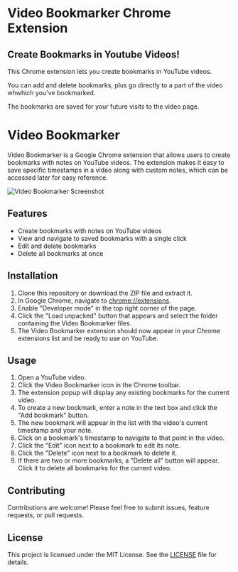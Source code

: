 # Video Bookmarker Chrome Extension

## Create Bookmarks in Youtube Videos!

This Chrome extension lets you create bookmarks in YouTube videos.

You can add and delete bookmarks, plus go directly to a part of the video whwhich you've bookmarked.

The bookmarks are saved for your future visits to the video page.

# Video Bookmarker

Video Bookmarker is a Google Chrome extension that allows users to create bookmarks with notes on YouTube videos. The extension makes it easy to save specific timestamps in a video along with custom notes, which can be accessed later for easy reference.

![Video Bookmarker Screenshot](screenshot.png)

## Features

- Create bookmarks with notes on YouTube videos
- View and navigate to saved bookmarks with a single click
- Edit and delete bookmarks
- Delete all bookmarks at once

## Installation

1. Clone this repository or download the ZIP file and extract it.
2. In Google Chrome, navigate to [chrome://extensions](chrome://extensions).
3. Enable "Developer mode" in the top right corner of the page.
4. Click the "Load unpacked" button that appears and select the folder containing the Video Bookmarker files.
5. The Video Bookmarker extension should now appear in your Chrome extensions list and be ready to use on YouTube.

## Usage

1. Open a YouTube video.
2. Click the Video Bookmarker icon in the Chrome toolbar.
3. The extension popup will display any existing bookmarks for the current video.
4. To create a new bookmark, enter a note in the text box and click the "Add bookmark" button.
5. The new bookmark will appear in the list with the video's current timestamp and your note.
6. Click on a bookmark's timestamp to navigate to that point in the video.
7. Click the "Edit" icon next to a bookmark to edit its note.
8. Click the "Delete" icon next to a bookmark to delete it.
9. If there are two or more bookmarks, a "Delete all" button will appear. Click it to delete all bookmarks for the current video.

## Contributing

Contributions are welcome! Please feel free to submit issues, feature requests, or pull requests.

## License

This project is licensed under the MIT License. See the [LICENSE](LICENSE) file for details.